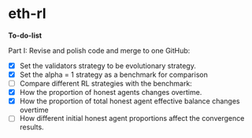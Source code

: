 # eth-rl

**To-do-list**

Part I: Revise and polish code and merge to one GitHub:

- [X] Set the validators strategy to be evolutionary strategy.
- [X] Set the alpha = 1 strategy as a benchmark for comparison
- [ ] Compare different RL strategies with the benchmark:
- [X] How the proportion of honest agents changes overtime.
- [X] How the proportion of total honest agent effective balance changes overtime
- [ ] How different initial honest agent proportions affect the convergence results.
